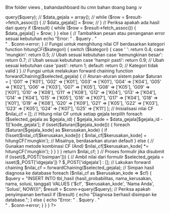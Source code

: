 Btw folder views , bahandashboard itu cmn bahan doang bang :v

<?php
require 'process.php';

// Fungsi READ
$query = "SELECT * FROM tbl_gejala";
$result = $conn->query($query);

// $data_gejala = array();
// while ($row = $result->fetch_assoc()) {
//     $data_gejala[] = $row;
// } 

// Periksa apakah ada hasil dari query
if ($result) {
  while ($row = $result->fetch_assoc()) {
      $data_gejala[] = $row;
  }
} else {
  // Tambahkan pesan atau penanganan error sesuai kebutuhan
  echo "Error: " . $query . "<br>" . $conn->error;
}

// Fungsi untuk menghitung nilai CF berdasarkan kategori
function hitungCF($kategori)
{
    switch ($kategori) {
        case ' ':
            return 0.4;
        case 'mungkin':
            return 0.5; // Ubah sesuai kebutuhan
        case 'kemungkinan besar':
            return 0.7; // Ubah sesuai kebutuhan
        case 'hampir pasti':
            return 0.9; // Ubah sesuai kebutuhan
        case 'pasti':
            return 1;
        default:
            return 0; // Kategori tidak valid
    }
}

// Fungsi untuk melakukan forward chaining
function forwardChaining($selected_gejala)
{
    // Aturan-aturan sistem pakar
    $aturan = [
        'G01' => ['K01'],
        'G02' => ['K01'],
        'G03' => ['K01'],
        'G04' => ['K04'],
        'G05' => ['K02'],
        'G06' => ['K03'],
        'G07' => ['K05'],
        'G08' => ['K05'],
        'G09' => ['K01'],
        'G10' => ['K08'],
        'G11' => ['K08'],
        'G12' => ['K04'],
        'G13' => ['K04'],
        'G14' => ['K04'],
        'G15' => ['K05'],
        'G16' => ['K07'],
        'G17' => ['K04'],
        'G18' => ['K01'],
        'G19' => ['K08'],
        'G20' => ['K09'],
        'G21' => ['K05'],
        'G22' => ['K03'],
        'G23' => ['K05'],
        'G24' => ['K07'],
        'G25' => ['K11']
    ];

    // Inisialisasi nilai CF
    $nilai_cf = [];

    // Hitung nilai CF untuk setiap gejala terpilih
    foreach ($selected_gejala as $gejala_id) {
        $gejala_kode = $data_gejala[$gejala_id - 1]['kode_gejala'];
        if (isset($aturan[$gejala_kode])) {
            foreach ($aturan[$gejala_kode] as $kerusakan_kode) {
                if (!isset($nilai_cf[$kerusakan_kode])) {
                    $nilai_cf[$kerusakan_kode] = hitungCF('mungkin'); // Misalnya, berdasarkan aturan default
                } else {
                    // Gunakan metode kombinasi CF (And)
                    $nilai_cf[$kerusakan_kode] *= hitungCF('mungkin');
                }
            }
        }
    }

    return $nilai_cf;
}

// Proses formulir jika disubmit
if (isset($_POST['bsimpan'])) {
    // Ambil nilai dari formulir
    $selected_gejala = isset($_POST['idgejala']) ? $_POST['idgejala'] : [];

    // Lakukan forward chaining
    $nilai_cf = forwardChaining($selected_gejala);

    // Simpan hasil diagnosa ke database
    foreach ($nilai_cf as $kerusakan_kode => $cf) {
        $query = "INSERT INTO tbl_hasil (hasil_probabilitas, nama_kerusakan, nama, solusi, tanggal)
            VALUES ('$cf', '$kerusakan_kode', 'Nama Anda', 'Solusi', NOW())";
        $result = $conn->query($query);

        // Periksa apakah penyimpanan berhasil
        if ($result) {
            echo "Diagnosa berhasil disimpan ke database.";
        } else {
            echo "Error: " . $query . "<br>" . $conn->error;
        }
    }
}
?>
